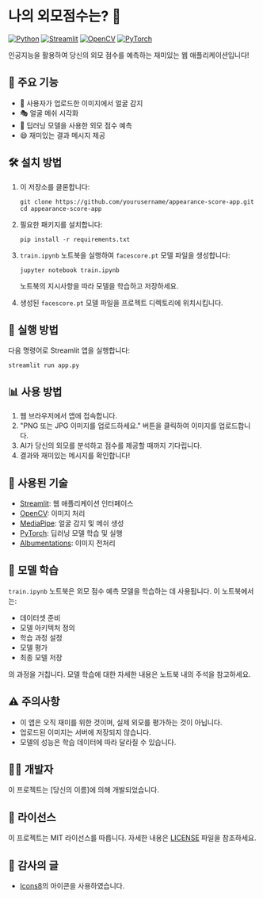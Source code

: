 # 나의 외모점수는? 🌟

[![Python](https://img.shields.io/badge/Python-3.7%2B-blue)](https://www.python.org/downloads/)
[![Streamlit](https://img.shields.io/badge/Streamlit-1.0%2B-FF4B4B)](https://streamlit.io/)
[![OpenCV](https://img.shields.io/badge/OpenCV-4.5%2B-green)](https://opencv.org/)
[![PyTorch](https://img.shields.io/badge/PyTorch-1.9%2B-EE4C2C)](https://pytorch.org/)

인공지능을 활용하여 당신의 외모 점수를 예측하는 재미있는 웹 애플리케이션입니다!

## 🌟 주요 기능

- 📸 사용자가 업로드한 이미지에서 얼굴 감지
- 🎭 얼굴 메쉬 시각화
- 🧠 딥러닝 모델을 사용한 외모 점수 예측
- 😄 재미있는 결과 메시지 제공

## 🛠️ 설치 방법

1. 이 저장소를 클론합니다:
   ```
   git clone https://github.com/yourusername/appearance-score-app.git
   cd appearance-score-app
   ```

2. 필요한 패키지를 설치합니다:
   ```
   pip install -r requirements.txt
   ```

3. `train.ipynb` 노트북을 실행하여 `facescore.pt` 모델 파일을 생성합니다:
   ```
   jupyter notebook train.ipynb
   ```
   노트북의 지시사항을 따라 모델을 학습하고 저장하세요.

4. 생성된 `facescore.pt` 모델 파일을 프로젝트 디렉토리에 위치시킵니다.

## 🚀 실행 방법

다음 명령어로 Streamlit 앱을 실행합니다:
```
streamlit run app.py
```

## 📊 사용 방법

1. 웹 브라우저에서 앱에 접속합니다.
2. "PNG 또는 JPG 이미지를 업로드하세요." 버튼을 클릭하여 이미지를 업로드합니다.
3. AI가 당신의 외모를 분석하고 점수를 제공할 때까지 기다립니다.
4. 결과와 재미있는 메시지를 확인합니다!

## 🧰 사용된 기술

- [Streamlit](https://streamlit.io/): 웹 애플리케이션 인터페이스
- [OpenCV](https://opencv.org/): 이미지 처리
- [MediaPipe](https://mediapipe.dev/): 얼굴 감지 및 메쉬 생성
- [PyTorch](https://pytorch.org/): 딥러닝 모델 학습 및 실행
- [Albumentations](https://albumentations.ai/): 이미지 전처리

## 🔬 모델 학습

`train.ipynb` 노트북은 외모 점수 예측 모델을 학습하는 데 사용됩니다. 이 노트북에서는:

- 데이터셋 준비
- 모델 아키텍처 정의
- 학습 과정 설정
- 모델 평가
- 최종 모델 저장

의 과정을 거칩니다. 모델 학습에 대한 자세한 내용은 노트북 내의 주석을 참고하세요.

## ⚠️ 주의사항

- 이 앱은 오직 재미를 위한 것이며, 실제 외모를 평가하는 것이 아닙니다.
- 업로드된 이미지는 서버에 저장되지 않습니다.
- 모델의 성능은 학습 데이터에 따라 달라질 수 있습니다.

## 👨‍💻 개발자

이 프로젝트는 [당신의 이름]에 의해 개발되었습니다.

## 📄 라이선스

이 프로젝트는 MIT 라이선스를 따릅니다. 자세한 내용은 [LICENSE](LICENSE) 파일을 참조하세요.

## 🙏 감사의 글

- [Icons8](https://icons8.com)의 아이콘을 사용하였습니다.
